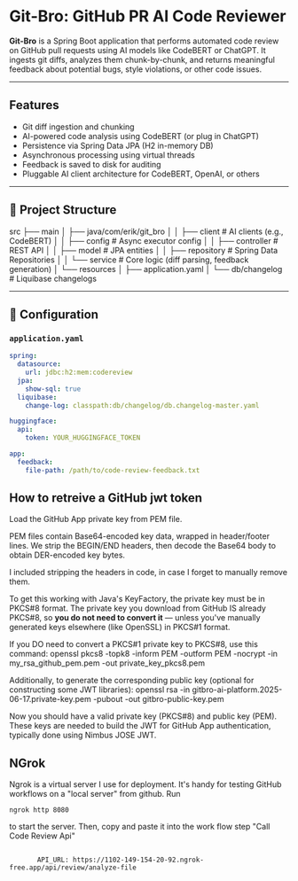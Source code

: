 # Git-Bro: GitHub PR AI Code Reviewer

**Git-Bro** is a Spring Boot application that performs automated code review on GitHub pull requests using AI models like CodeBERT or ChatGPT. It ingests git diffs, analyzes them chunk-by-chunk, and returns meaningful feedback about potential bugs, style violations, or other code issues.

---

## Features

-  Git diff ingestion and chunking  
-  AI-powered code analysis using CodeBERT (or plug in ChatGPT)  
-  Persistence via Spring Data JPA (H2 in-memory DB)  
-  Asynchronous processing using virtual threads  
-  Feedback is saved to disk for auditing  
-  Pluggable AI client architecture for CodeBERT, OpenAI, or others  

---

## 📁 Project Structure

src
├── main
│ ├── java/com/erik/git_bro
│ │ ├── client # AI clients (e.g., CodeBERT)
│ │ ├── config # Async executor config
│ │ ├── controller # REST API
│ │ ├── model # JPA entities
│ │ ├── repository # Spring Data Repositories
│ │ └── service # Core logic (diff parsing, feedback generation)
│ └── resources
│ ├── application.yaml
│ └── db/changelog # Liquibase changelogs


---

## 🔧 Configuration

### `application.yaml`

```yaml
spring:
  datasource:
    url: jdbc:h2:mem:codereview
  jpa:
    show-sql: true
  liquibase:
    change-log: classpath:db/changelog/db.changelog-master.yaml

huggingface:
  api:
    token: YOUR_HUGGINGFACE_TOKEN

app:
  feedback:
    file-path: /path/to/code-review-feedback.txt
```

## How to retreive a GitHub jwt token

  Load the GitHub App private key from PEM file.
  
  PEM files contain Base64-encoded key data, wrapped in header/footer lines.
  We strip the BEGIN/END headers, then decode the Base64 body to obtain DER-encoded key bytes.
  
  I included stripping the headers in code, in case I forget to manually remove them.
  
  To get this working with Java's KeyFactory, the private key must be in PKCS#8 format.
  The private key you download from GitHub IS already PKCS#8, so **you do not need to convert it** — 
  unless you've manually generated keys elsewhere (like OpenSSL) in PKCS#1 format.
  
  If you DO need to convert a PKCS#1 private key to PKCS#8, use this command:
  openssl pkcs8 -topk8 -inform PEM -outform PEM -nocrypt -in my_rsa_github_pem.pem -out private_key_pkcs8.pem
  
  Additionally, to generate the corresponding public key (optional for constructing some JWT libraries):
  openssl rsa -in gitbro-ai-platform.2025-06-17.private-key.pem -pubout -out gitbro-public-key.pem
  
  Now you should have a valid private key (PKCS#8) and public key (PEM).
  These keys are needed to build the JWT for GitHub App authentication, typically done using Nimbus JOSE JWT.
   
## NGrok
Ngrok is a virtual server I use for deployment. It's handy for testing GitHub workflows on a "local server" from github. 
Run 
```
ngrok http 8080 
```
to start the server. Then, copy and paste it into the work flow step "Call Code Review Api"
```

       API_URL: https://1102-149-154-20-92.ngrok-free.app/api/review/analyze-file
```
